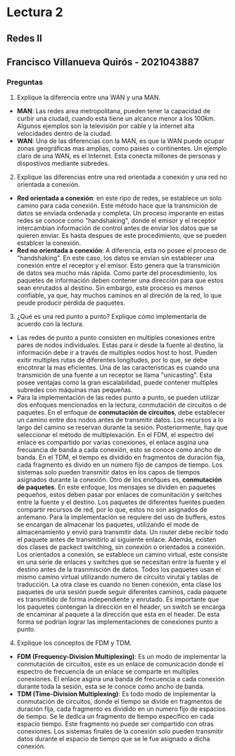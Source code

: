 # Lectura 2

## Redes II

## Francisco Villanueva Quirós - 2021043887

### Preguntas

1. Explique la diferencia entre una WAN y una MAN.

- **MAN**: Las redes area metropolitana, pueden tener la capacidad de curbir una ciudad, cuando esta tiene un alcance menor a los 100km. Algunos ejemplos son la televisión por cable y la internet alta velocidades dentro de la ciudad. 
- **WAN**: Una de las diferencias con la MAN, es que la WAN puede ocupar zonas geográficas mas amplias, como paises o continentes. Un ejemplo claro de una WAN, es el Internet. Esta conecta millones de personas y dispostivos mediante subredes. 

2. Explique las diferencias entre una red orientada a conexión y una red no orientada a conexión. 

- **Red orientada a conexión**: en este ripo de redes, se establece un solo camino para cada conexión. Este método hace que la transmición de datos se enviada ordenada y completa. Un proceso imporante en estas redes se conoce como "handshaking", donde el emisor y el receptor intercambian información de control antes de enviar los datos que se quieren enviar. Es hasta despues de este procedimiento, que se pueden establcer la conexión. 
- **Red no orientada a conexión**: A diferencia, esta no posee el proceso de "handshaking". En este caso, los datos se envían sin establecer una conexión entre el receptor y el emisor. Esto genera que la transmición de datos sea mucho más rápida. Como parte del procesdimiento, los paquetes de información deben contener una dirección para que estos sean enrutados al destino. Sin embargo, este proceso es menos confiable, ya que, hay muchos caminos en al direción de la red, lo que peude producir pérdida de paquetes.  

3. ¿Qué es una red punto a punto? Explique cómo implementarla de acuerdo con la lectura.

- Las redes de punto a punto consisten en multiples conexiones entre pares de nodos individuales.  Estas para ir desde la fuente al destino, la información debe ir a través de multiples nodos host to host. Pueden exitir multiples rutas de diferentes longitudes, por lo que, se debe encotnrar la mas eficientes. Una de las caracteristicas es cuando una transmición de una fuente a un receptor se llama "unicasting". Esta posee ventajas como la gran escalabilidad, puede contener multiples subredes con máquinas mas pequeñas. 
- Para la implementación de las redes punto a punto, se pueden utilizar dos enfoques mencionados en la lectura, conmutación de circuitos o de paquetes. En el enfoque de **conmutación de circuitos**, debe establecer un camino entre dos nodos antes de transmitir datos. Los recursos a lo largo del camino se reservan durante la sesión. Posteriormente, hay que seleccionar el método de multiplexación. En el FDM, el espectro del enlace es compartido por varias conexiones, el enlace asgina una frecuancia de banda a cada conexión, esto se conoce como ancho de banda. En el TDM, el tiempo es dividido en fragmentos de duración fija, cada fragmento es divido en un número fijo de campos de tiempo. Los sistemas solo pueden transmitir datos en los capos de tiempos asignados durante la conexión. Otro de los enofques es, **conmutación de paquetes**. En este enfoque, los mensajes se dividen en paquetes pequeños, estos deben pasar por enlaces de comunitación y switches entre la fuente y el destino. Los paquetes de diferentes fuentes pueden compartir recursos de red, por lo que, estos no son asignados de antemano. Para la implementación se requiere del uso de buffers, estos se encargan de almacenar los paquetes, utilizando el mode de almacenamiento y envió para transmitir data. Un router debe recibir todo el paquete antes de transmitirlo al siguiente enlace. Además, existen dos clases de packect switching, sin conexión o orientados a conexión. Los orientados a conexión, se establece un camino virtual, este consiste en una serie de enlaces y switches que se necesitan entre la fuente y el destino antes de la trasnmisción de datos. Todos los paquetes usan el mismo camino virtual utilizando numero de circuito virutal y tablas de traducción. La otra clase es cuando no tienen conexión, enta clase los paquetes de una sesión puede seguir diferentes caminos, cada paquete es transmitido de forma independiente y enrutado. Es importante que los paquetes contengan la dirección en el header, un switch se encarga de encaminar al paquete a la dirección que esta en el header. De esta forma se podrían lograr las implementaciones de conexiones punto a punto. 

4. Explique los conceptos de FDM y TDM. 

- **FDM (Frequency-Division Multiplexing)**: Es un modo de implementar la conmutación de circuitos, este es un enlace de comunicación donde el espectro de frecuencia de un enlace se comparte en multiples conexiones. El enlace asgina una banda de frecuencia a cada conexión durante toda la sesión, esta se le conoce como ancho de banda. 
- **TDM (Time-Division Multiplexing)**: Es todo modo de implementar la conmutación de circuitos, donde el tiempo se divide en fragmentos de duración fija, cada fragmento es dividido en un numero fijo de espacios de tiempo. Se le dedica un fragmento de tiempo específico en cada espacio tiempo. Este fragmento no puede ser compartido con otras conexiones. Los sistemas finales de la conexión solo pueden transmitir datos durante el espacio de tiempo que se le fue asignado a dicha conexión. 